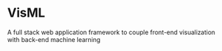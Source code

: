 # VisML
A full stack web application framework to couple front-end visualization with back-end machine learning
